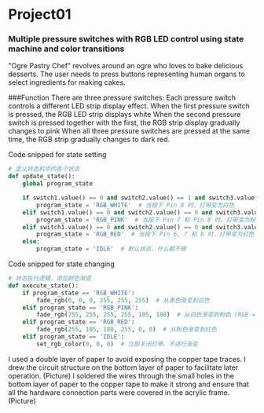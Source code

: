 # Project01
### Multiple pressure switches with RGB LED control using state machine and color transitions
"Ogre Pastry Chef" revolves around an ogre who loves to bake delicious desserts. The user needs to press buttons representing human organs to select ingredients for making cakes.

###Function
There are three pressure switches:
Each pressure switch controls a different LED strip display effect.
When the first pressure switch is pressed, the RGB LED strip displays white
When the second pressure switch is pressed together with the first, the RGB strip display gradually changes to pink
When all three pressure switches are pressed at the same time, the RGB strip gradually changes to dark red.

Code snipped for state setting

```Python
# 定义状态机中的各个状态
def update_state():
    global program_state

    if switch1.value() == 0 and switch2.value() == 1 and switch3.value() == 1:
        program_state = 'RGB_WHITE'  # 当按下 Pin 8 时，灯带变为白色
    elif switch1.value() == 0 and switch2.value() == 0 and switch3.value() == 1:
        program_state = 'RGB_PINK'  # 当按下 Pin 7 和 Pin 8 时，灯带变为粉色
    elif switch1.value() == 0 and switch2.value() == 0 and switch3.value() == 0:
        program_state = 'RGB_RED'  # 当按下 Pin 6, 7 和 8 时，灯带变为红色
    else:
        program_state = 'IDLE'  # 默认状态，什么都不做
```

Code snipped for state changing

```Python
# 状态执行逻辑，添加颜色渐变
def execute_state():
    if program_state == 'RGB_WHITE':
        fade_rgb(0, 0, 0, 255, 255, 255)  # 从黑色渐变到白色
    elif program_state == 'RGB_PINK':
        fade_rgb(255, 255, 255, 255, 105, 180)  # 从白色渐变到粉色 (RGB = 255, 105, 180)
    elif program_state == 'RGB_RED':
        fade_rgb(255, 105, 180, 255, 0, 0)  # 从粉色渐变到红色
    elif program_state == 'IDLE':
        set_rgb_color(0, 0, 0)  # 立即关闭灯带，不进行渐变
```
I used a double layer of paper to avoid exposing the copper tape traces.
I drew the circuit structure on the bottom layer of paper to facilitate later operation.
(Picture)
I soldered the wires through the small holes in the bottom layer of paper to the copper tape to make it strong and ensure that all the hardware connection parts were covered in the acrylic frame.
(Picture)
